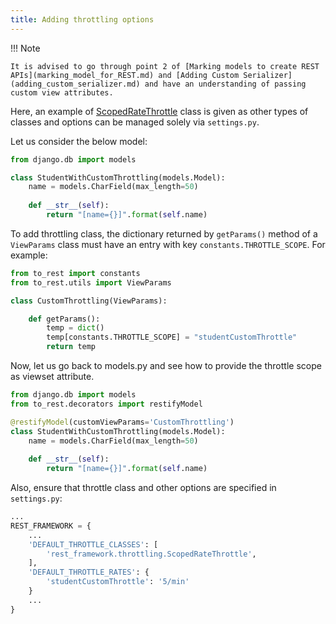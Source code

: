 ```yaml
---
title: Adding throttling options
---
```


!!! Note

    It is advised to go through point 2 of [Marking models to create REST APIs](marking_model_for_REST.md) and [Adding Custom Serializer](adding_custom_serializer.md) and have an understanding of passing custom view attributes.

Here, an example of [ScopedRateThrottle](https://www.django-rest-framework.org/api-guide/throttling/#scopedratethrottle) class is given as other types of classes and options can be managed solely via `settings.py`.

Let us consider the below model:

```py title="models.py" linenums="1"
from django.db import models

class StudentWithCustomThrottling(models.Model):
    name = models.CharField(max_length=50)
    
    def __str__(self):
        return "[name={}]".format(self.name)
```

To add throttling class, the dictionary returned by `getParams()` method of a `ViewParams` class must have an entry with key `constants.THROTTLE_SCOPE`. For example:

``` py title="view_params.py" linenums="1"
from to_rest import constants
from to_rest.utils import ViewParams

class CustomThrottling(ViewParams):

    def getParams():
        temp = dict()
        temp[constants.THROTTLE_SCOPE] = "studentCustomThrottle"
        return temp
```

Now, let us go back to models.py and see how to provide the throttle scope as viewset attribute.

```py title="models.py" linenums="1"
from django.db import models
from to_rest.decorators import restifyModel

@restifyModel(customViewParams='CustomThrottling')
class StudentWithCustomThrottling(models.Model):
    name = models.CharField(max_length=50)
    
    def __str__(self):
        return "[name={}]".format(self.name)
```

Also, ensure that throttle class and other options are specified in `settings.py`:

```py title="settings.py" linenums="1"
...
REST_FRAMEWORK = {
    ...
    'DEFAULT_THROTTLE_CLASSES': [
        'rest_framework.throttling.ScopedRateThrottle',
    ],
    'DEFAULT_THROTTLE_RATES': {
        'studentCustomThrottle': '5/min'
    }
    ...
}
```
